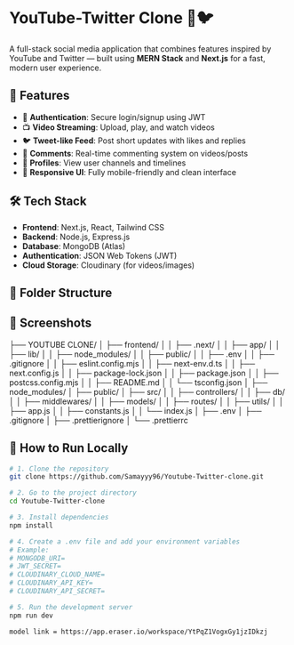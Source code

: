 # YouTube-Twitter Clone 🎥🐦

A full-stack social media application that combines features inspired by YouTube and Twitter — built using **MERN Stack** and **Next.js** for a fast, modern user experience.

## 🚀 Features

- 🔐 **Authentication**: Secure login/signup using JWT
- 📺 **Video Streaming**: Upload, play, and watch videos
- 🐦 **Tweet-like Feed**: Post short updates with likes and replies
- 💬 **Comments**: Real-time commenting system on videos/posts
- 👤 **Profiles**: View user channels and timelines
- 📱 **Responsive UI**: Fully mobile-friendly and clean interface

## 🛠 Tech Stack

- **Frontend**: Next.js, React, Tailwind CSS
- **Backend**: Node.js, Express.js
- **Database**: MongoDB (Atlas)
- **Authentication**: JSON Web Tokens (JWT)
- **Cloud Storage**: Cloudinary (for videos/images)

## 📁 Folder Structure


## 📸 Screenshots

├── YOUTUBE CLONE/
│   ├── frontend/
│   │   ├── .next/
│   │   ├── app/
│   │   ├── lib/
│   │   ├── node_modules/
│   │   ├── public/
│   │   ├── .env
│   │   ├── .gitignore
│   │   ├── eslint.config.mjs
│   │   ├── next-env.d.ts
│   │   ├── next.config.js
│   │   ├── package-lock.json
│   │   ├── package.json
│   │   ├── postcss.config.mjs
│   │   ├── README.md
│   │   └── tsconfig.json
│   ├── node_modules/
│   ├── public/
│   ├── src/
│   │   ├── controllers/
│   │   ├── db/
│   │   ├── middlewares/
│   │   ├── models/
│   │   ├── routes/
│   │   ├── utils/
│   │   ├── app.js
│   │   ├── constants.js
│   │   └── index.js
│   ├── .env
│   ├── .gitignore
│   ├── .prettierignore
│   └── .prettierrc


## 🧪 How to Run Locally

```bash
# 1. Clone the repository
git clone https://github.com/Samayyy96/Youtube-Twitter-clone.git

# 2. Go to the project directory
cd Youtube-Twitter-clone

# 3. Install dependencies
npm install

# 4. Create a .env file and add your environment variables
# Example:
# MONGODB_URI=
# JWT_SECRET=
# CLOUDINARY_CLOUD_NAME=
# CLOUDINARY_API_KEY=
# CLOUDINARY_API_SECRET=

# 5. Run the development server
npm run dev

model link = https://app.eraser.io/workspace/YtPqZ1VogxGy1jzIDkzj
